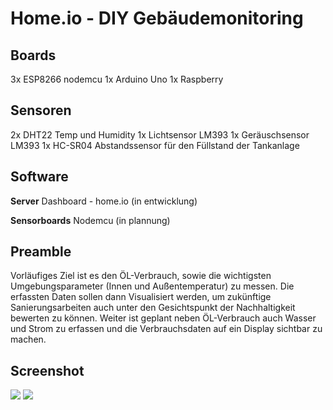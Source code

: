 # Home.io - DIY Gebäudemonitoring

## Boards
3x ESP8266 nodemcu 
1x Arduino Uno
1x Raspberry

## Sensoren

2x DHT22 Temp und Humidity 
1x Lichtsensor LM393
1x Geräuschsensor LM393
1x HC-SR04  Abstandssensor für den Füllstand der Tankanlage

## Software
**Server**
Dashboard - home.io (in entwicklung)

**Sensorboards**
Nodemcu (in plannung)


## Preamble
Vorläufiges Ziel ist es den ÖL-Verbrauch, sowie die wichtigsten Umgebungsparameter (Innen und Außentemperatur) zu messen.
Die erfassten Daten sollen dann Visualisiert werden, um zukünftige Sanierungsarbeiten auch unter den Gesichtspunkt der Nachhaltigkeit bewerten zu können. 
Weiter ist geplant neben ÖL-Verbrauch auch Wasser und Strom zu erfassen und die Verbrauchsdaten auf ein Display sichtbar zu machen.


## Screenshot

![](https://social.codejungle.org/upload/5c4f982e7bacb4.55207020_Screenshot_20190129_005953.png)
![](https://social.codejungle.org/upload/5c71103d1e2fd3.62064357_Screenshot_20190223_101637.png)
